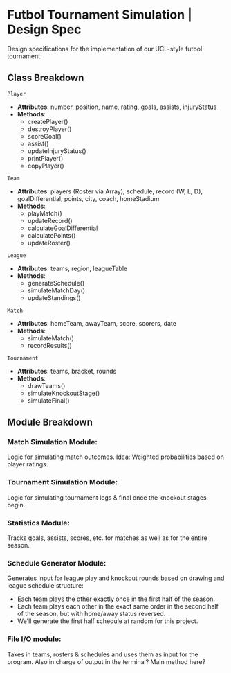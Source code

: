# Futbol Tournament Simulation | Design Spec

Design specifications for the implementation of our UCL-style futbol tournament.



## Class Breakdown

`Player`
    
* **Attributes**: number, position, name, rating, goals, assists, injuryStatus
* **Methods**: 
    * createPlayer()
    * destroyPlayer()
    * scoreGoal()
    * assist()
    * updateInjuryStatus()
    * printPlayer()
    * copyPlayer()

`Team` 
    
* **Attributes**: players (Roster via Array), schedule, record (W, L, D), goalDifferential, points, city, coach, homeStadium
* **Methods**: 
    * playMatch()
    * updateRecord()
    * calculateGoalDifferential
    * calculatePoints()
    * updateRoster()
 
`League`

* **Attributes**: teams, region, leagueTable
* **Methods**: 
    * generateSchedule()
    * simulateMatchDay()
    * updateStandings()

`Match`

* **Attributes**: homeTeam, awayTeam, score, scorers, date
* **Methods**: 
    * simulateMatch()
    * recordResults()

`Tournament`

* **Attributes**: teams, bracket, rounds
* **Methods**: 
    * drawTeams()
    * simulateKnockoutStage()
    * simulateFinal()



## Module Breakdown

### Match Simulation Module: 

Logic for simulating match outcomes. Idea: Weighted probabilities based on player ratings.

### Tournament Simulation Module: 

Logic for simulating tournament legs & final once the knockout stages begin. 

### Statistics Module: 

Tracks goals, assists, scores, etc. for matches as well as for the entire season. 

### Schedule Generator Module: 

Generates input for league play and knockout rounds based on drawing and league schedule structure: 

* Each team plays the other exactly once in the first half of the season.
* Each team plays each other in the exact same order in the second half of the season, but with home/away status reversed. 
* We'll generate the first half schedule at random for this project. 

### File I/O module: 

Takes in teams, rosters & schedules and uses them as input for the program. Also in charge of output in the terminal? Main method here?
